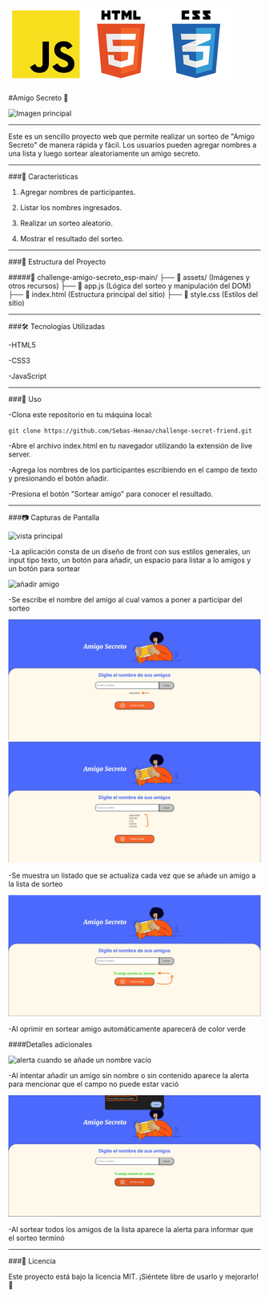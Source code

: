 ![Logo de JavaScript](assets/Readme/js-logo.png)![Logo de Html](assets/Readme/html5-logo.png)![Logo de Css](assets/Readme/css3-logo.png)
---

#Amigo Secreto 🎁

![Imagen principal](assets/Readme/página%20principal.jpg)

---

Este es un sencillo proyecto web que permite realizar un sorteo de "Amigo Secreto" de manera rápida y fácil. Los usuarios pueden agregar nombres a una lista y luego sortear aleatoriamente un amigo secreto.

---

###🚀 Características


1. Agregar nombres de participantes.

2. Listar los nombres ingresados.

3. Realizar un sorteo aleatorio.

4. Mostrar el resultado del sorteo.

---

###📂 Estructura del Proyecto

#####📁 challenge-amigo-secreto_esp-main/
├── 📁 assets/     (Imágenes y otros recursos)
├── 📄 app.js      (Lógica del sorteo y manipulación del DOM)
├── 📄 index.html  (Estructura principal del sitio)
├── 📄 style.css   (Estilos del sitio)

---

###🛠 Tecnologías Utilizadas

-HTML5

-CSS3

-JavaScript

---

###📝 Uso

-Clona este repositorio en tu máquina local:

`git clone https://github.com/Sebas-Henao/challenge-secret-friend.git`

-Abre el archivo index.html en tu navegador utilizando la extensión de live server.

-Agrega los nombres de los participantes escribiendo en el campo de texto y presionando el botón añadir.

-Presiona el botón "Sortear amigo" para conocer el resultado.

---

###📷 Capturas de Pantalla

![vista principal](assets/Readme/página%20principal.jpg)

-La aplicación consta de un diseño de front con sus estilos generales, un input tipo texto, un botón para añadir, un espacio para listar a lo amigos y un botón para sortear

![añadir amigo](assets/Readme/añadir.jpg)

-Se escribe el nombre del amigo al cual vamos a poner a participar del sorteo

![ejemplo de lista de registro](assets/Readme/lista.jpg)
![listado de amigos seleccionado](assets/Readme/Lista%20de%20amigos.jpg)

-Se muestra un listado que se actualiza cada vez que se añade un amigo a la lista de sorteo

![sorteo](assets/Readme/sorteo.jpg)

-Al oprimir en sortear amigo automáticamente aparecerá de color verde

####Detalles adicionales

![alerta cuando se añade un nombre vacío](assets/Readme/error%20por%20añadir%20nombre%20vacio.jpg)

-Al intentar añadir un amigo sin nombre o sin contenido aparece la alerta para mencionar que el campo no puede estar vació 

![alerta cuando se sortean todos los amigos del listado](assets/Readme/alerta%20total%20sorteados.jpg)

-Al sortear todos los amigos de la lista aparece la alerta para informar que el sorteo terminó 

---

###📜 Licencia

Este proyecto está bajo la licencia MIT. ¡Siéntete libre de usarlo y mejorarlo! 🎉 